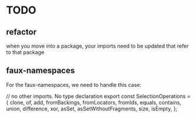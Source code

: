 # TODO

## refactor

when you move into a package, your imports need to be updated that refer to that package

## faux-namespaces

For the faux-namespaces, we need to handle this case:

// no other imports. No type declaration
export const SelectionOperations = {
clone,
of,
add,
fromBackings,
fromLocators,
fromIds,
equals,
contains,
union,
difference,
xor,
asSet,
asSetWithoutFragments,
size,
isEmpty,
};

